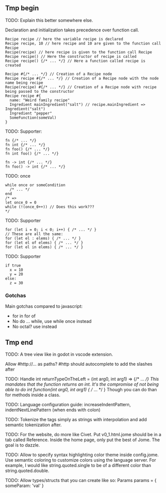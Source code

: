 ## Tmp begin

  TODO: Explain this better somewhere else.

  Declaration and initialization takes precedence over function call.

  ```jome
  Recipe recipe // here the variable recipe is declared
  Recipe recipe, 10 // here recipe and 10 are given to the function call Recipe
  Recipe(recipe) // here recipe is given to the function call Recipe
  Recipe recipe() // Here the constructor of recipe is called
  Recipe recipe() {/* ... */} // Here a function called recipe is created
  ```

  ```jome
  Recipe #{/* ... */} // Creation of a Recipe node
  Recipe recipe #{/* ... */} // Creation of a Recipe node with the node name being recipe
  Recipe(recipe) #{/* ... */} // Creation of a Recipe node with recipe being passed to the constructor
  Recipe recipe #{
    name: "Weird family recipe"
    Ingredient mainIngredient("salt") // recipe.mainIngredient => Ingredient("salt")
    Ingredient "pepper"
    SomeFunction(someVal)
  }
  ```

  TODO: Supporter:

  ```jome
  fn {/* ... */}
  fn int {/* ... */}
  fn foo() {/* ... */}
  fn int foo() {/* ... */}

  fn -> int {/* ... */}
  fn foo() -> int {/* ... */}
  ```

  TODO: once

  ```jome
  while once or someCondition
    /* ... */
  end
  /* =>
  let once_0 = 0
  while (!(once_0++)) // Does this work???
  */
  ```

  TODO: Supporter

  ```jome
  for (let i = 0; i < 0; i++) { /* ... */ }
  // These are all the same:
  for (let el : elems) { /* ... */ }
  for (let el of elems) { /* ... */ }
  for (let el in elems) { /* ... */ }
  ```

  TODO: Supporter

  ```jome
  if true
    x = 10
    y = 20
  else:
    z = 30
  ```

  ### Gotchas

  Main gotchas compared to javascript:

  - for in for of
  - No do ... while, use while once instead
  - No octal? use <oct></oct> instead

  ## Tmp end

  TODO: A tree view like in godot in vscode extension.

  Allow #http://... as paths? #http should autocomplete to add the slashes after

  TODO: Handle int returnTypeOnTheLeft = (int arg0, int arg1) => {/* ... */}
  This mandates that the function returns an int.
  It's the compromise of not being able to do int function(int arg0, int arg1) { /* ... */ }
  Though you can do than for methods inside a class.

  TODO: Language configuration guide: increaseIndentPattern, indentNextLinePattern (when ends with colon)

  TODO: Tokenize the tags simply as strings with interpolation and add semantic tokenization after.

  TODO: For the website, do more like Civet. Put v0_1.html.jome should be in a tab called Reference.
  Inside the home page, only put the best of Jome. The goal is to dazzle.

  TODO: Allow to specify syntax highlighting color theme inside config.jome.
  Use semantic coloring to customize colors using the language server.
  For example, I would like string.quoted.single to be of a different color than string.quoted.double.

  TODO: Allow types/structs that you can create like so:
  Params params = {
    someParam: 'val'
  }